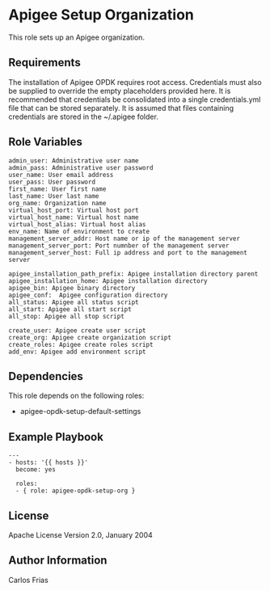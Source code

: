 Apigee Setup Organization
=========================

This role sets up an Apigee organization. 

Requirements
------------

The installation of Apigee OPDK requires root access. Credentials must also be supplied to override the empty placeholders
provided here. It is recommended that credentials be consolidated into a single credentials.yml file that can be stored 
separately. It is assumed that files containing credentials are stored in the ~/.apigee folder. 

Role Variables
--------------

    admin_user: Administrative user name
    admin_pass: Administrative user password
    user_name: User email address
    user_pass: User password
    first_name: User first name
    last_name: User last name
    org_name: Organization name
    virtual_host_port: Virtual host port
    virtual_host_name: Virtual host name
    virtual_host_alias: Virtual host alias
    env_name: Name of environment to create
    management_server_addr: Host name or ip of the management server
    management_server_port: Port numnber of the management server
    management_server_host: Full ip address and port to the management server
    
    apigee_installation_path_prefix: Apigee installation directory parent
    apigee_installation_home: Apigee installation directory
    apigee_bin: Apigee binary directory
    apigee_conf:  Apigee configuration directory
    all_status: Apigee all status script
    all_start: Apigee all start script
    all_stop: Apigee all stop script
    
    create_user: Apigee create user script
    create_org: Apigee create organization script
    create_roles: Apigee create roles script
    add_env: Apigee add environment script

Dependencies
------------

This role depends on the following roles:

* apigee-opdk-setup-default-settings

Example Playbook
----------------

    ---
    - hosts: '{{ hosts }}'
      become: yes
      
      roles:
      - { role: apigee-opdk-setup-org }
      

License
-------

Apache License Version 2.0, January 2004

Author Information
------------------

Carlos Frias

